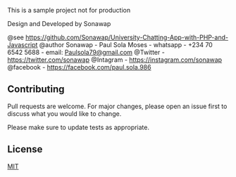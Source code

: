 This is a sample project not for production

Design and Developed by Sonawap

@see https://github.com/Sonawap/University-Chatting-App-with-PHP-and-Javascript
@author Sonawap - Paul Sola Moses - whatsapp - +234 70 6542 5688 - email: Paulsola79@gmail.com 
@Twitter - https://twitter.com/sonawap
@Intagram - https://instagram.com/sonawap
@facebook - https://facebook.com/paul.sola.986

## Contributing
Pull requests are welcome. For major changes, please open an issue first to discuss what you would like to change.

Please make sure to update tests as appropriate.

## License
[MIT](https://choosealicense.com/licenses/mit/)
